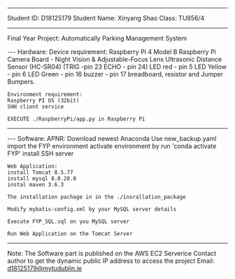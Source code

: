 *************************************
Student ID: D18125179
Student Name: Xinyang Shao
Class: TU856/4
*************************************

Final Year Project: Automatically Parking Management System

--- Hardware:
    Device requirement:
    Raspberry Pi 4 Model B
    Raspberry Pi Camera Board - Night Vision & Adjustable-Focus Lens
    Ultrasonic Distance Sensor (HC-SR04) (TRIG -pin 23 ECHO - pin 24)
    LED red - pin 5
    LED Yellow - pin 6
    LED Green - pin 16 
    buzzer - pin 17
    breadboard, resistor and Jumper Bumpers.


    Environment requirement:
    Raspberry PI OS (32bit)
    SHH client service

    EXECUTE ./RaspberryPi/app.py in Raspberry Pi
-----------------------------------------------------------------

--- Software:
    APNR:
    Download newest Anaconda
    Use new_backup.yaml import the FYP environment
    activate environment by run 'conda activate FYP'
    install SSH server

    Web Application:
    install Tomcat 8.5.77
    install mysql 8.0.28.0
    instal maven 3.6.3
    
    The installation pachage in in the ./insrallation_package

    Modify mybatis-config.xml by your MySQL server details

    Execute FYP_SQL.sql on you MySQL server

    Run Web Application on the Tomcat Server
-----------------------------------------------------------------


Note: The Software part is published on the AWS EC2 Serverice
Contact author to get the dynamic public IP address to access the project
Email: d18125179@mytudublin.ie

